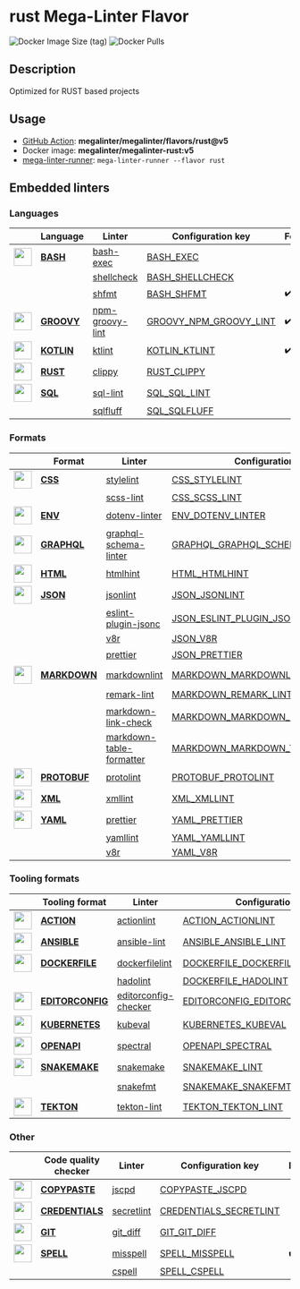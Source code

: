 # rust Mega-Linter Flavor

![Docker Image Size (tag)](https://img.shields.io/docker/image-size/megalinter/megalinter-rust/v5)
![Docker Pulls](https://img.shields.io/docker/pulls/megalinter/megalinter-rust)

## Description

Optimized for RUST based projects

## Usage

- [GitHub Action](https://megalinter.github.io/installation/#github-action): **megalinter/megalinter/flavors/rust@v5**
- Docker image: **megalinter/megalinter-rust:v5**
- [mega-linter-runner](https://megalinter.github.io/mega-linter-runner/): `mega-linter-runner --flavor rust`

## Embedded linters

### Languages

| <!-- -->                                                                                                                                                         | Language                                                       | Linter                                                                              | Configuration key                                                                          | Format/Fix         |
|------------------------------------------------------------------------------------------------------------------------------------------------------------------|----------------------------------------------------------------|-------------------------------------------------------------------------------------|--------------------------------------------------------------------------------------------|--------------------|
| <img src="https://github.com/megalinter/megalinter/raw/main/docs/assets/icons/bash.ico" alt="" height="32px" class="megalinter-icon"></a> <!-- linter-icon -->   | [**BASH**](https://megalinter.github.io/descriptors/bash/)     | [bash-exec](https://megalinter.github.io/descriptors/bash_bash_exec/)               | [BASH_EXEC](https://megalinter.github.io/descriptors/bash_bash_exec/)                      |                    |
| <!-- --> <!-- linter-icon -->                                                                                                                                    |                                                                | [shellcheck](https://megalinter.github.io/descriptors/bash_shellcheck/)             | [BASH_SHELLCHECK](https://megalinter.github.io/descriptors/bash_shellcheck/)               |                    |
| <!-- --> <!-- linter-icon -->                                                                                                                                    |                                                                | [shfmt](https://megalinter.github.io/descriptors/bash_shfmt/)                       | [BASH_SHFMT](https://megalinter.github.io/descriptors/bash_shfmt/)                         | :heavy_check_mark: |
| <img src="https://github.com/megalinter/megalinter/raw/main/docs/assets/icons/groovy.ico" alt="" height="32px" class="megalinter-icon"></a> <!-- linter-icon --> | [**GROOVY**](https://megalinter.github.io/descriptors/groovy/) | [npm-groovy-lint](https://megalinter.github.io/descriptors/groovy_npm_groovy_lint/) | [GROOVY_NPM_GROOVY_LINT](https://megalinter.github.io/descriptors/groovy_npm_groovy_lint/) | :heavy_check_mark: |
| <img src="https://github.com/megalinter/megalinter/raw/main/docs/assets/icons/kotlin.ico" alt="" height="32px" class="megalinter-icon"></a> <!-- linter-icon --> | [**KOTLIN**](https://megalinter.github.io/descriptors/kotlin/) | [ktlint](https://megalinter.github.io/descriptors/kotlin_ktlint/)                   | [KOTLIN_KTLINT](https://megalinter.github.io/descriptors/kotlin_ktlint/)                   | :heavy_check_mark: |
| <img src="https://github.com/megalinter/megalinter/raw/main/docs/assets/icons/rust.ico" alt="" height="32px" class="megalinter-icon"></a> <!-- linter-icon -->   | [**RUST**](https://megalinter.github.io/descriptors/rust/)     | [clippy](https://megalinter.github.io/descriptors/rust_clippy/)                     | [RUST_CLIPPY](https://megalinter.github.io/descriptors/rust_clippy/)                       |                    |
| <img src="https://github.com/megalinter/megalinter/raw/main/docs/assets/icons/sql.ico" alt="" height="32px" class="megalinter-icon"></a> <!-- linter-icon -->    | [**SQL**](https://megalinter.github.io/descriptors/sql/)       | [sql-lint](https://megalinter.github.io/descriptors/sql_sql_lint/)                  | [SQL_SQL_LINT](https://megalinter.github.io/descriptors/sql_sql_lint/)                     |                    |
| <!-- --> <!-- linter-icon -->                                                                                                                                    |                                                                | [sqlfluff](https://megalinter.github.io/descriptors/sql_sqlfluff/)                  | [SQL_SQLFLUFF](https://megalinter.github.io/descriptors/sql_sqlfluff/)                     |                    |

### Formats

| <!-- -->                                                                                                                                                           | Format                                                             | Linter                                                                                                  | Configuration key                                                                                                | Format/Fix         |
|--------------------------------------------------------------------------------------------------------------------------------------------------------------------|--------------------------------------------------------------------|---------------------------------------------------------------------------------------------------------|------------------------------------------------------------------------------------------------------------------|--------------------|
| <img src="https://github.com/megalinter/megalinter/raw/main/docs/assets/icons/css.ico" alt="" height="32px" class="megalinter-icon"></a> <!-- linter-icon -->      | [**CSS**](https://megalinter.github.io/descriptors/css/)           | [stylelint](https://megalinter.github.io/descriptors/css_stylelint/)                                    | [CSS_STYLELINT](https://megalinter.github.io/descriptors/css_stylelint/)                                         | :heavy_check_mark: |
| <!-- --> <!-- linter-icon -->                                                                                                                                      |                                                                    | [scss-lint](https://megalinter.github.io/descriptors/css_scss_lint/)                                    | [CSS_SCSS_LINT](https://megalinter.github.io/descriptors/css_scss_lint/)                                         |                    |
| <img src="https://github.com/megalinter/megalinter/raw/main/docs/assets/icons/env.ico" alt="" height="32px" class="megalinter-icon"></a> <!-- linter-icon -->      | [**ENV**](https://megalinter.github.io/descriptors/env/)           | [dotenv-linter](https://megalinter.github.io/descriptors/env_dotenv_linter/)                            | [ENV_DOTENV_LINTER](https://megalinter.github.io/descriptors/env_dotenv_linter/)                                 | :heavy_check_mark: |
| <img src="https://github.com/megalinter/megalinter/raw/main/docs/assets/icons/graphql.ico" alt="" height="32px" class="megalinter-icon"></a> <!-- linter-icon -->  | [**GRAPHQL**](https://megalinter.github.io/descriptors/graphql/)   | [graphql-schema-linter](https://megalinter.github.io/descriptors/graphql_graphql_schema_linter/)        | [GRAPHQL_GRAPHQL_SCHEMA_LINTER](https://megalinter.github.io/descriptors/graphql_graphql_schema_linter/)         |                    |
| <img src="https://github.com/megalinter/megalinter/raw/main/docs/assets/icons/html.ico" alt="" height="32px" class="megalinter-icon"></a> <!-- linter-icon -->     | [**HTML**](https://megalinter.github.io/descriptors/html/)         | [htmlhint](https://megalinter.github.io/descriptors/html_htmlhint/)                                     | [HTML_HTMLHINT](https://megalinter.github.io/descriptors/html_htmlhint/)                                         |                    |
| <img src="https://github.com/megalinter/megalinter/raw/main/docs/assets/icons/json.ico" alt="" height="32px" class="megalinter-icon"></a> <!-- linter-icon -->     | [**JSON**](https://megalinter.github.io/descriptors/json/)         | [jsonlint](https://megalinter.github.io/descriptors/json_jsonlint/)                                     | [JSON_JSONLINT](https://megalinter.github.io/descriptors/json_jsonlint/)                                         |                    |
| <!-- --> <!-- linter-icon -->                                                                                                                                      |                                                                    | [eslint-plugin-jsonc](https://megalinter.github.io/descriptors/json_eslint_plugin_jsonc/)               | [JSON_ESLINT_PLUGIN_JSONC](https://megalinter.github.io/descriptors/json_eslint_plugin_jsonc/)                   | :heavy_check_mark: |
| <!-- --> <!-- linter-icon -->                                                                                                                                      |                                                                    | [v8r](https://megalinter.github.io/descriptors/json_v8r/)                                               | [JSON_V8R](https://megalinter.github.io/descriptors/json_v8r/)                                                   |                    |
| <!-- --> <!-- linter-icon -->                                                                                                                                      |                                                                    | [prettier](https://megalinter.github.io/descriptors/json_prettier/)                                     | [JSON_PRETTIER](https://megalinter.github.io/descriptors/json_prettier/)                                         | :heavy_check_mark: |
| <img src="https://github.com/megalinter/megalinter/raw/main/docs/assets/icons/markdown.ico" alt="" height="32px" class="megalinter-icon"></a> <!-- linter-icon --> | [**MARKDOWN**](https://megalinter.github.io/descriptors/markdown/) | [markdownlint](https://megalinter.github.io/descriptors/markdown_markdownlint/)                         | [MARKDOWN_MARKDOWNLINT](https://megalinter.github.io/descriptors/markdown_markdownlint/)                         | :heavy_check_mark: |
| <!-- --> <!-- linter-icon -->                                                                                                                                      |                                                                    | [remark-lint](https://megalinter.github.io/descriptors/markdown_remark_lint/)                           | [MARKDOWN_REMARK_LINT](https://megalinter.github.io/descriptors/markdown_remark_lint/)                           | :heavy_check_mark: |
| <!-- --> <!-- linter-icon -->                                                                                                                                      |                                                                    | [markdown-link-check](https://megalinter.github.io/descriptors/markdown_markdown_link_check/)           | [MARKDOWN_MARKDOWN_LINK_CHECK](https://megalinter.github.io/descriptors/markdown_markdown_link_check/)           |                    |
| <!-- --> <!-- linter-icon -->                                                                                                                                      |                                                                    | [markdown-table-formatter](https://megalinter.github.io/descriptors/markdown_markdown_table_formatter/) | [MARKDOWN_MARKDOWN_TABLE_FORMATTER](https://megalinter.github.io/descriptors/markdown_markdown_table_formatter/) | :heavy_check_mark: |
| <img src="https://github.com/megalinter/megalinter/raw/main/docs/assets/icons/protobuf.ico" alt="" height="32px" class="megalinter-icon"></a> <!-- linter-icon --> | [**PROTOBUF**](https://megalinter.github.io/descriptors/protobuf/) | [protolint](https://megalinter.github.io/descriptors/protobuf_protolint/)                               | [PROTOBUF_PROTOLINT](https://megalinter.github.io/descriptors/protobuf_protolint/)                               | :heavy_check_mark: |
| <img src="https://github.com/megalinter/megalinter/raw/main/docs/assets/icons/xml.ico" alt="" height="32px" class="megalinter-icon"></a> <!-- linter-icon -->      | [**XML**](https://megalinter.github.io/descriptors/xml/)           | [xmllint](https://megalinter.github.io/descriptors/xml_xmllint/)                                        | [XML_XMLLINT](https://megalinter.github.io/descriptors/xml_xmllint/)                                             |                    |
| <img src="https://github.com/megalinter/megalinter/raw/main/docs/assets/icons/yaml.ico" alt="" height="32px" class="megalinter-icon"></a> <!-- linter-icon -->     | [**YAML**](https://megalinter.github.io/descriptors/yaml/)         | [prettier](https://megalinter.github.io/descriptors/yaml_prettier/)                                     | [YAML_PRETTIER](https://megalinter.github.io/descriptors/yaml_prettier/)                                         | :heavy_check_mark: |
| <!-- --> <!-- linter-icon -->                                                                                                                                      |                                                                    | [yamllint](https://megalinter.github.io/descriptors/yaml_yamllint/)                                     | [YAML_YAMLLINT](https://megalinter.github.io/descriptors/yaml_yamllint/)                                         |                    |
| <!-- --> <!-- linter-icon -->                                                                                                                                      |                                                                    | [v8r](https://megalinter.github.io/descriptors/yaml_v8r/)                                               | [YAML_V8R](https://megalinter.github.io/descriptors/yaml_v8r/)                                                   |                    |

### Tooling formats

| <!-- -->                                                                                                                                                               | Tooling format                                                             | Linter                                                                                              | Configuration key                                                                                                | Format/Fix         |
|------------------------------------------------------------------------------------------------------------------------------------------------------------------------|----------------------------------------------------------------------------|-----------------------------------------------------------------------------------------------------|------------------------------------------------------------------------------------------------------------------|--------------------|
| <img src="https://github.com/megalinter/megalinter/raw/main/docs/assets/icons/default.ico" alt="" height="32px" class="megalinter-icon"></a> <!-- linter-icon -->      | [**ACTION**](https://megalinter.github.io/descriptors/action/)             | [actionlint](https://megalinter.github.io/descriptors/action_actionlint/)                           | [ACTION_ACTIONLINT](https://megalinter.github.io/descriptors/action_actionlint/)                                 |                    |
| <img src="https://github.com/megalinter/megalinter/raw/main/docs/assets/icons/ansible.ico" alt="" height="32px" class="megalinter-icon"></a> <!-- linter-icon -->      | [**ANSIBLE**](https://megalinter.github.io/descriptors/ansible/)           | [ansible-lint](https://megalinter.github.io/descriptors/ansible_ansible_lint/)                      | [ANSIBLE_ANSIBLE_LINT](https://megalinter.github.io/descriptors/ansible_ansible_lint/)                           |                    |
| <img src="https://github.com/megalinter/megalinter/raw/main/docs/assets/icons/dockerfile.ico" alt="" height="32px" class="megalinter-icon"></a> <!-- linter-icon -->   | [**DOCKERFILE**](https://megalinter.github.io/descriptors/dockerfile/)     | [dockerfilelint](https://megalinter.github.io/descriptors/dockerfile_dockerfilelint/)               | [DOCKERFILE_DOCKERFILELINT](https://megalinter.github.io/descriptors/dockerfile_dockerfilelint/)                 |                    |
| <!-- --> <!-- linter-icon -->                                                                                                                                          |                                                                            | [hadolint](https://megalinter.github.io/descriptors/dockerfile_hadolint/)                           | [DOCKERFILE_HADOLINT](https://megalinter.github.io/descriptors/dockerfile_hadolint/)                             |                    |
| <img src="https://github.com/megalinter/megalinter/raw/main/docs/assets/icons/editorconfig.ico" alt="" height="32px" class="megalinter-icon"></a> <!-- linter-icon --> | [**EDITORCONFIG**](https://megalinter.github.io/descriptors/editorconfig/) | [editorconfig-checker](https://megalinter.github.io/descriptors/editorconfig_editorconfig_checker/) | [EDITORCONFIG_EDITORCONFIG_CHECKER](https://megalinter.github.io/descriptors/editorconfig_editorconfig_checker/) |                    |
| <img src="https://github.com/megalinter/megalinter/raw/main/docs/assets/icons/kubernetes.ico" alt="" height="32px" class="megalinter-icon"></a> <!-- linter-icon -->   | [**KUBERNETES**](https://megalinter.github.io/descriptors/kubernetes/)     | [kubeval](https://megalinter.github.io/descriptors/kubernetes_kubeval/)                             | [KUBERNETES_KUBEVAL](https://megalinter.github.io/descriptors/kubernetes_kubeval/)                               |                    |
| <img src="https://github.com/megalinter/megalinter/raw/main/docs/assets/icons/openapi.ico" alt="" height="32px" class="megalinter-icon"></a> <!-- linter-icon -->      | [**OPENAPI**](https://megalinter.github.io/descriptors/openapi/)           | [spectral](https://megalinter.github.io/descriptors/openapi_spectral/)                              | [OPENAPI_SPECTRAL](https://megalinter.github.io/descriptors/openapi_spectral/)                                   |                    |
| <img src="https://github.com/megalinter/megalinter/raw/main/docs/assets/icons/snakemake.ico" alt="" height="32px" class="megalinter-icon"></a> <!-- linter-icon -->    | [**SNAKEMAKE**](https://megalinter.github.io/descriptors/snakemake/)       | [snakemake](https://megalinter.github.io/descriptors/snakemake_snakemake/)                          | [SNAKEMAKE_LINT](https://megalinter.github.io/descriptors/snakemake_snakemake/)                                  |                    |
| <!-- --> <!-- linter-icon -->                                                                                                                                          |                                                                            | [snakefmt](https://megalinter.github.io/descriptors/snakemake_snakefmt/)                            | [SNAKEMAKE_SNAKEFMT](https://megalinter.github.io/descriptors/snakemake_snakefmt/)                               | :heavy_check_mark: |
| <img src="https://github.com/megalinter/megalinter/raw/main/docs/assets/icons/tekton.ico" alt="" height="32px" class="megalinter-icon"></a> <!-- linter-icon -->       | [**TEKTON**](https://megalinter.github.io/descriptors/tekton/)             | [tekton-lint](https://megalinter.github.io/descriptors/tekton_tekton_lint/)                         | [TEKTON_TEKTON_LINT](https://megalinter.github.io/descriptors/tekton_tekton_lint/)                               |                    |

### Other

| <!-- -->                                                                                                                                                            | Code quality checker                                                     | Linter                                                                         | Configuration key                                                                          | Format/Fix         |
|---------------------------------------------------------------------------------------------------------------------------------------------------------------------|--------------------------------------------------------------------------|--------------------------------------------------------------------------------|--------------------------------------------------------------------------------------------|--------------------|
| <img src="https://github.com/megalinter/megalinter/raw/main/docs/assets/icons/copypaste.ico" alt="" height="32px" class="megalinter-icon"></a> <!-- linter-icon --> | [**COPYPASTE**](https://megalinter.github.io/descriptors/copypaste/)     | [jscpd](https://megalinter.github.io/descriptors/copypaste_jscpd/)             | [COPYPASTE_JSCPD](https://megalinter.github.io/descriptors/copypaste_jscpd/)               |                    |
| <img src="https://github.com/megalinter/megalinter/raw/main/docs/assets/icons/default.ico" alt="" height="32px" class="megalinter-icon"></a> <!-- linter-icon -->   | [**CREDENTIALS**](https://megalinter.github.io/descriptors/credentials/) | [secretlint](https://megalinter.github.io/descriptors/credentials_secretlint/) | [CREDENTIALS_SECRETLINT](https://megalinter.github.io/descriptors/credentials_secretlint/) |                    |
| <img src="https://github.com/megalinter/megalinter/raw/main/docs/assets/icons/git.ico" alt="" height="32px" class="megalinter-icon"></a> <!-- linter-icon -->       | [**GIT**](https://megalinter.github.io/descriptors/git/)                 | [git_diff](https://megalinter.github.io/descriptors/git_git_diff/)             | [GIT_GIT_DIFF](https://megalinter.github.io/descriptors/git_git_diff/)                     |                    |
| <img src="https://github.com/megalinter/megalinter/raw/main/docs/assets/icons/spell.ico" alt="" height="32px" class="megalinter-icon"></a> <!-- linter-icon -->     | [**SPELL**](https://megalinter.github.io/descriptors/spell/)             | [misspell](https://megalinter.github.io/descriptors/spell_misspell/)           | [SPELL_MISSPELL](https://megalinter.github.io/descriptors/spell_misspell/)                 | :heavy_check_mark: |
| <!-- --> <!-- linter-icon -->                                                                                                                                       |                                                                          | [cspell](https://megalinter.github.io/descriptors/spell_cspell/)               | [SPELL_CSPELL](https://megalinter.github.io/descriptors/spell_cspell/)                     |                    |

